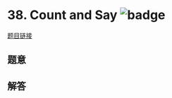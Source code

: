# 38. Count and Say ![badge](https://img.shields.io/badge/-easy-green?style=flat-square)

[题目链接](https://leetcode.com/problems/count-and-say)

## 题意

## 解答

